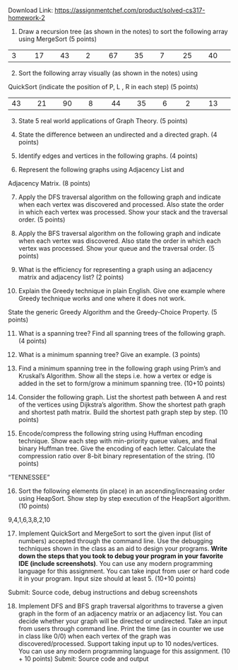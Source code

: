 Download Link: https://assignmentchef.com/product/solved-cs317-homework-2
<br>
<ol>

 <li>Draw a recursion tree (as shown in the notes) to sort the following array using MergeSort (5 points)</li>

</ol>

<table width="575">

 <tbody>

  <tr>

   <td width="63">3</td>

   <td width="64">17</td>

   <td width="64">43</td>

   <td width="63">2</td>

   <td width="64">67</td>

   <td width="64">35</td>

   <td width="63">7</td>

   <td width="64">25</td>

   <td width="65">40</td>

  </tr>

 </tbody>

</table>




<ol start="2">

 <li>Sort the following array visually (as shown in the notes) using</li>

</ol>

QuickSort (indicate the position of P, L , R in each step) (5 points)




<table width="575">

 <tbody>

  <tr>

   <td width="64">43</td>

   <td width="64">21</td>

   <td width="64">90</td>

   <td width="63">8</td>

   <td width="64">44</td>

   <td width="64">35</td>

   <td width="63">6</td>

   <td width="63">2</td>

   <td width="64">13</td>

  </tr>

 </tbody>

</table>




<ol start="3">

 <li>State 5 real world applications of Graph Theory. (5 points)</li>

</ol>




<ol start="4">

 <li>State the difference between an undirected and a directed graph. (4 points)</li>

</ol>










<ol start="5">

 <li>Identify edges and vertices in the following graphs. (4 points)</li>

</ol>




<ol start="6">

 <li>Represent the following graphs using Adjacency List and</li>

</ol>

Adjacency Matrix. (8 points)













<ol start="7">

 <li>Apply the DFS traversal algorithm on the following graph and indicate when each vertex was discovered and processed. Also state the order in which each vertex was processed. Show your stack and the traversal order. (5 points)</li>

</ol>




<ol start="8">

 <li>Apply the BFS traversal algorithm on the following graph and indicate when each vertex was discovered. Also state the order in which each vertex was processed.  Show your queue and the traversal order. (5 points)</li>

</ol>




<ol start="9">

 <li>What is the efficiency for representing a graph using an adjacency matrix and adjacency list? (2 points)</li>

</ol>




<ol start="10">

 <li>Explain the Greedy technique in plain English. Give one example where Greedy technique works and one where it does not work.</li>

</ol>

State the generic Greedy Algorithm and the Greedy-Choice Property. (5 points)




<ol start="11">

 <li>What is a spanning tree? Find all spanning trees of the following graph. (4 points)</li>

</ol>




<ol start="12">

 <li>What is a minimum spanning tree? Give an example. (3 points)</li>

</ol>



















<ol start="13">

 <li>Find a minimum spanning tree in the following graph using Prim’s and Kruskal’s Algorithm. Show all the steps i.e. how a vertex or edge is added in the set to form/grow a minimum spanning tree. (10+10 points)</li>

</ol>




<ol start="14">

 <li>Consider the following graph. List the shortest path between A and rest of the vertices using Dijkstra’s algorithm. Show the shortest path graph and shortest path matrix. Build the shortest path graph step by step. (10 points)</li>

</ol>




<ol start="15">

 <li>Encode/compress the following string using Huffman encoding technique. Show each step with min-priority queue values, and final binary Huffman tree. Give the encoding of each letter. Calculate the compression ratio over 8-bit binary representation of the string.  (10 points)</li>

</ol>

“TENNESSEE”

<ol start="16">

 <li>Sort the following elements (in place) in an ascending/increasing order using HeapSort. Show step by step execution of the HeapSort algorithm. (10 points)</li>

</ol>

9,4,1,6,3,8,2,10

<ol start="17">

 <li>Implement QuickSort and MergeSort to sort the given input (list of numbers) accepted through the command line. Use the debugging techniques shown in the class as an aid to design your programs. <strong>Write down the steps that you took to debug your program in your favorite IDE (include screenshots)</strong>. You can use any modern programming language for this assignment. You can take input from user or hard code it in your program. Input size should at least 5. (10+10 points)</li>

</ol>

Submit:  Source code, debug instructions and debug screenshots




<ol start="18">

 <li>Implement DFS and BFS graph traversal algorithms to traverse a given graph in the form of an adjacency matrix or an adjacency list. You can decide whether your graph will be directed or undirected. Take an input from users through command line. Print the time (as in counter we use in class like 0/0) when each vertex of the graph was discovered/processed. Support taking input up to 10 nodes/vertices. You can use any modern programming language for this assignment. (10 + 10 points) Submit: Source code and output</li>

</ol>